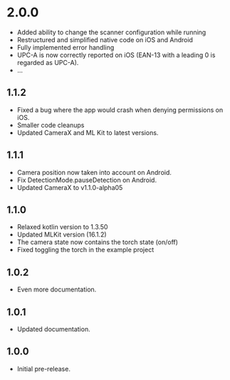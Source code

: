 
# 2.0.0
* Added ability to change the scanner configuration while running
* Restructured and simplified native code on iOS and Android
* Fully implemented error handling
* UPC-A is now correctly reported on iOS (EAN-13 with a leading 0 is regarded as UPC-A).
* ...

## 1.1.2

* Fixed a bug where the app would crash when denying permissions on iOS.
* Smaller code cleanups
* Updated CameraX and ML Kit to latest versions.

## 1.1.1

* Camera position now taken into account on Android.
* Fix DetectionMode.pauseDetection on Android.
* Updated CameraX to v1.1.0-alpha05

## 1.1.0
* Relaxed kotlin version to 1.3.50
* Updated MLKit version (16.1.2)
* The camera state now contains the torch state (on/off)
* Fixed toggling the torch in the example project

## 1.0.2

* Even more documentation.

## 1.0.1

* Updated documentation.

## 1.0.0

* Initial pre-release.
